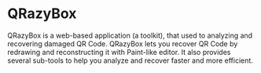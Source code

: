 # QRazyBox
QRazyBox is a web-based application (a toolkit), that used to analyzing and recovering damaged QR Code.
QRazyBox lets you recover QR Code by redrawing and reconstructing it with Paint-like editor. It also provides several sub-tools to help you analyze and recover faster and more efficient.